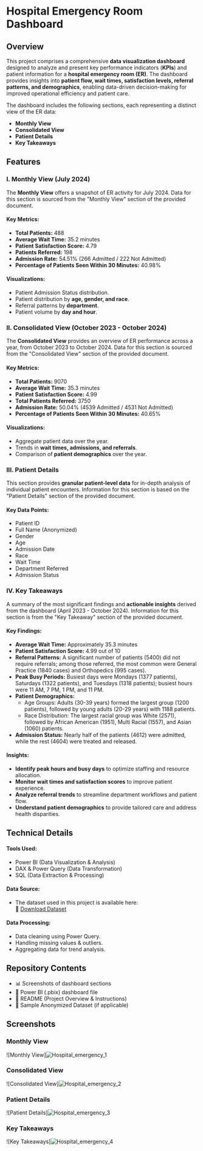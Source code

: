 #   Hospital Emergency Room Dashboard

##   Overview

This project comprises a comprehensive **data visualization dashboard** designed to analyze and present key performance indicators (**KPIs**) and patient information for a **hospital emergency room (ER)**. The dashboard provides insights into **patient flow, wait times, satisfaction levels, referral patterns, and demographics**, enabling data-driven decision-making for improved operational efficiency and patient care.

The dashboard includes the following sections, each representing a distinct view of the ER data:

* **Monthly View**
* **Consolidated View**
* **Patient Details**
* **Key Takeaways**

##   Features

###   **I. Monthly View (July 2024)**

The **Monthly View** offers a snapshot of ER activity for July 2024. Data for this section is sourced from the "Monthly View" section of the provided document.

####   **Key Metrics:**

* **Total Patients:** 488
* **Average Wait Time:** 35.2 minutes
* **Patient Satisfaction Score:** 4.79
* **Patients Referred:** 198
* **Admission Rate:** 54.51% (266 Admitted / 222 Not Admitted)
* **Percentage of Patients Seen Within 30 Minutes:** 40.98%

####   **Visualizations:**

* Patient Admission Status distribution.
* Patient distribution by **age, gender, and race**.
* Referral patterns by **department**.
* Patient volume by **day and hour**.

###   **II. Consolidated View (October 2023 - October 2024)**

The **Consolidated View** provides an overview of ER performance across a year, from October 2023 to October 2024. Data for this section is sourced from the "Consolidated View" section of the provided document.

####   **Key Metrics:**

* **Total Patients:** 9070
* **Average Wait Time:** 35.3 minutes
* **Patient Satisfaction Score:** 4.99
* **Total Patients Referred:** 3750
* **Admission Rate:** 50.04% (4539 Admitted / 4531 Not Admitted)
* **Percentage of Patients Seen Within 30 Minutes:** 40.65%

####   **Visualizations:**

* Aggregate patient data over the year.
* Trends in **wait times, admissions, and referrals**.
* Comparison of **patient demographics** over the year.

###   **III. Patient Details**

This section provides **granular patient-level data** for in-depth analysis of individual patient encounters. Information for this section is based on the "Patient Details" section of the provided document.

####   **Key Data Points:**

* Patient ID
* Full Name (Anonymized)
* Gender
* Age
* Admission Date
* Race
* Wait Time
* Department Referred
* Admission Status

###   **IV. Key Takeaways**

A summary of the most significant findings and **actionable insights** derived from the dashboard (April 2023 - October 2024). Information for this section is from the "Key Takeaway" section of the provided document.

####   **Key Findings:**

* **Average Wait Time:** Approximately 35.3 minutes
* **Patient Satisfaction Score:** 4.99 out of 10
* **Referral Patterns:** A significant number of patients (5400) did not require referrals; among those referred, the most common were General Practice (1840 cases) and Orthopedics (995 cases).
* **Peak Busy Periods:** Busiest days were Mondays (1377 patients), Saturdays (1322 patients), and Tuesdays (1318 patients); busiest hours were 11 AM, 7 PM, 1 PM, and 11 PM.
* **Patient Demographics:**
    * Age Groups: Adults (30-39 years) formed the largest group (1200 patients), followed by young adults (20-29 years) with 1188 patients.
    * Race Distribution: The largest racial group was White (2571), followed by African American (1951), Multi Racial (1557), and Asian (1060) patients.
* **Admission Status:** Nearly half of the patients (4612) were admitted, while the rest (4604) were treated and released.

####   **Insights:**

* **Identify peak hours and busy days** to optimize staffing and resource allocation.
* **Monitor wait times and satisfaction scores** to improve patient experience.
* **Analyze referral trends** to streamline department workflows and patient flow.
* **Understand patient demographics** to provide tailored care and address health disparities.

##   Technical Details

####   **Tools Used:**

* Power BI (Data Visualization & Analysis)
* DAX & Power Query (Data Transformation)
* SQL (Data Extraction & Processing)

#### **Data Source:**

* The dataset used in this project is available here:  
  📂 [Download Dataset](https://github.com/tanudhaka/Hospital_Emergency_Dashboard/raw/main/Hospital%20ER_Data.csv)


####   **Data Processing:**

* Data cleaning using Power Query.
* Handling missing values & outliers.
* Aggregating data for trend analysis.

##   Repository Contents

* 📊 Screenshots of dashboard sections
* 📂 Power BI (.pbix) dashboard file
* 📝 README (Project Overview & Instructions)
* 📄 Sample Anonymized Dataset (if applicable)
## Screenshots

### Monthly View
![Monthly View]![Hospital_emergency_1](https://github.com/user-attachments/assets/cde936ac-2256-4b00-b8ce-0e14ba51e98e)


### Consolidated View
![Consolidated View]![Hospital_emergency_2](https://github.com/user-attachments/assets/650747d3-1396-4b81-838d-26ddf7c6a50d)


### Patient Details
![Patient Details]![Hospital_emergency_3](https://github.com/user-attachments/assets/d03e6814-de82-4ade-82e6-cf152e3074a2)


### Key Takeaways
![Key Takeaways]![Hospital_emergency_4](https://github.com/user-attachments/assets/cd72e99d-7f42-4f6c-ac04-e15e246f9084)
